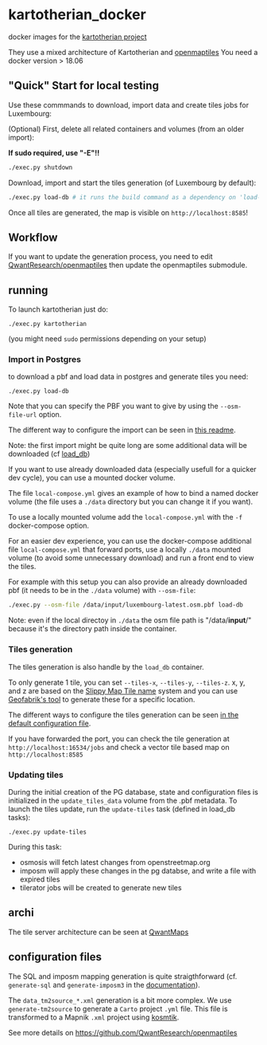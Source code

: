 # kartotherian_docker

docker images for the [kartotherian project](https://github.com/kartotherian/kartotherian)

They use a mixed architecture of Kartotherian and [openmaptiles](https://github.com/openmaptiles/openmaptiles)
You need a docker version > 18.06

## "Quick" Start for local testing

Use these commmands to download, import data and create tiles jobs for Luxembourg:

(Optional) First, delete all related containers and volumes (from an older import):

**If sudo required, use "-E"!!**

```bash
./exec.py shutdown
```

Download, import and start the tiles generation (of Luxembourg by default):

```bash
./exec.py load-db # it runs the build command as a dependency on 'load-db'
```

Once all tiles are generated, the map is visible on `http://localhost:8585`!

## Workflow

If you want to update the generation process, you need to edit [QwantResearch/openmaptiles](https://github.com/QwantResearch/openmaptiles) then update the openmaptiles submodule.

## running

To launch kartotherian just do:

`./exec.py kartotherian`

(you might need `sudo` permissions depending on your setup)

### Import in Postgres

to download a pbf and load data in postgres and generate tiles you need:

`./exec.py load-db`

Note that you can specify the PBF you want to give by using the `--osm-file-url` option.

The different way to configure the import can be seen in [this readme](https://github.com/QwantResearch/kartotherian_docker/blob/master/import_data/readme.md).

Note: the first import might be quite long are some additional data will be downloaded (cf [load_db](https://github.com/QwantResearch/kartotherian_docker/blob/master/load_db/readme.md))

If you want to use already downloaded data (especially usefull for a quicker dev cycle), you can use a mounted docker volume.

The file `local-compose.yml` gives an example of how to bind a named docker volume (the file uses a `./data` directory but you can change it if you want).

To use a locally mounted volume add the `local-compose.yml` with the `-f` docker-compose option.

For an easier dev experience, you can use the docker-compose additional file `local-compose.yml` that forward ports, use a locally `./data` mounted volume (to avoid some unnecessary download) and run a front end to view the tiles.

For example with this setup you can also provide an already downloaded pbf (it needs to be in the `./data` volume) with `--osm-file`:

```bash
./exec.py --osm-file /data/input/luxembourg-latest.osm.pbf load-db
```

Note: even if the local directoy in `./data` the osm file path is "/data/**input**/" because it's the directory path inside the container.

### Tiles generation

The tiles generation is also handle by the `load_db` container.

To only generate 1 tile, you can set `--tiles-x`, `--tiles-y`, `--tiles-z`. x, y, and z are based on the [Slippy Map Tile name](https://wiki.openstreetmap.org/wiki/Slippy_map_tilenames) system and you can use [Geofabrik's tool](https://tools.geofabrik.de/calc/#6/51.25727/10.45457&type=Mapnik&grid=1) to generate these for a specific location.

The different ways to configure the tiles generation can be seen [in the default configuration file](https://github.com/QwantResearch/kartotherian_docker/blob/master/import_data/invoke.yaml).

If you have forwarded the port, you can check the tile generation at `http://localhost:16534/jobs` and check a vector tile based map on `http://localhost:8585`


### Updating tiles

During the initial creation of the PG database, state and configuration files is initialized in the `update_tiles_data` volume from the .pbf metadata.
To launch the tiles update, run the `update-tiles` task (defined in load_db tasks):

`./exec.py update-tiles`

During this task:
 * osmosis will fetch latest changes from openstreetmap.org
 * imposm will apply these changes in the pg databse, and write a file with expired tiles
 * tilerator jobs will be created to generate new tiles


## archi

The tile server architecture can be seen at [QwantMaps](https://github.com/QwantResearch/qwantmaps#global-picture)

## configuration files

The SQL and imposm mapping generation is quite straigthforward (cf. `generate-sql` and `generate-imposm3` in the [documentation](https://github.com/openmaptiles/openmaptiles-tools/blob/master/README.md)).

The `data_tm2source_*.xml` generation is a bit more complex. We use `generate-tm2source` to generate a `Carto` project `.yml` file. This file is transformed to a Mapnik `.xml` project using [kosmtik](https://github.com/kosmtik/kosmtik).

See more details on https://github.com/QwantResearch/openmaptiles
